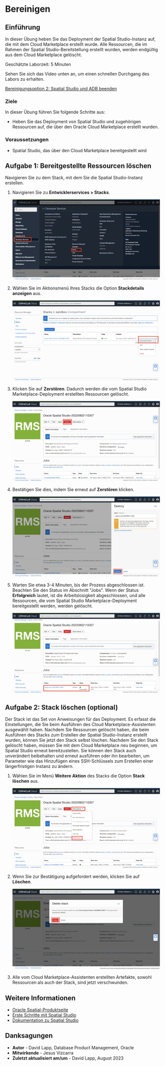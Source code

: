 # Bereinigen

## Einführung

In dieser Übung heben Sie das Deployment der Spatial Studio-Instanz auf, die mit dem Cloud Marketplace erstellt wurde. Alle Ressourcen, die im Rahmen der Spatial Studio-Bereitstellung erstellt wurden, werden endgültig aus dem Cloud Marketplace gelöscht.

Geschätzte Laborzeit: 5 Minuten

Sehen Sie sich das Video unten an, um einen schnellen Durchgang des Labors zu erhalten.

[Bereinigungsoption 2: Spatial Studio und ADB beenden](videohub:1_1jnminp7)

### Ziele

In dieser Übung führen Sie folgende Schritte aus:

*   Heben Sie das Deployment von Spatial Studio und zugehörigen Ressourcen auf, die über den Oracle Cloud Marketplace erstellt wurden.

### Voraussetzungen

*   Spatial Studio, das über den Cloud Marketplace bereitgestellt wird

## Aufgabe 1: Bereitgestellte Ressourcen löschen

Navigieren Sie zu dem Stack, mit dem Sie die Spatial Studio-Instanz erstellen.

1.  Navigieren Sie zu **Entwicklerservices > Stacks**.
    
    ![Navigieren Sie zu Stacks in der OCI-Konsole](images/teardown-01.png)
    
2.  Wählen Sie im Aktionsmenü Ihres Stacks die Option **Stackdetails anzeigen** aus.
    
    ![Stackdetails anzeigen](images/teardown-02.png)
    
3.  Klicken Sie auf **Zerstören**. Dadurch werden die vom Spatial Studio Marketplace-Deployment erstellten Ressourcen gelöscht.
    
    ![Stack zerstören](images/teardown-03.png)
    
4.  Bestätigen Sie dies, indem Sie erneut auf **Zerstören** klicken.
    
    ![Löschen des Stacks bestätigen](images/teardown-04.png)
    
5.  Warten Sie etwa 3-4 Minuten, bis der Prozess abgeschlossen ist. Beachten Sie den Status im Abschnitt "Jobs". Wenn der Status **Erfolgreich** lautet, ist die Arbeitslosigkeit abgeschlossen, und alle Ressourcen, die vom Spatial Studio Marketplace-Deployment bereitgestellt werden, werden gelöscht.
    
    ![Löschjob prüfen](images/teardown-05.png)
    

## Aufgabe 2: Stack löschen (optional)

Der Stack ist das Set von Anweisungen für das Deployment. Es erfasst die Einstellungen, die Sie beim Ausführen des Cloud Marketplace-Assistenten ausgewählt haben. Nachdem Sie Ressourcen gelöscht haben, die beim Ausführen des Stacks zum Erstellen der Spatial Studio-Instanz erstellt wurden, können Sie jetzt den Stack selbst löschen. Nachdem Sie den Stack gelöscht haben, müssen Sie mit dem Cloud Marketplace neu beginnen, um Spatial Studio erneut bereitzustellen. Sie können den Stack auch unverändert beibehalten und erneut ausführen oder ihn bearbeiten, um Parameter wie das Hinzufügen eines SSH-Schlüssels zum Erstellen einer längerfristigen Instanz zu ändern.

1.  Wählen Sie im Menü **Weitere Aktion** des Stacks die Option **Stack löschen** aus.
    
    !["Stack löschen" auswählen](images/teardown-06.png)
    
2.  Wenn Sie zur Bestätigung aufgefordert werden, klicken Sie auf **Löschen**.
    
    ![Löschen von Stack bestätigen](images/teardown-07.png)
    
3.  Alle vom Cloud Marketplace-Assistenten erstellten Artefakte, sowohl Ressourcen als auch der Stack, sind jetzt verschwunden.
    

## Weitere Informationen

*   [Oracle Spatial-Produktseite](https://www.oracle.com/database/spatial)
*   [Erste Schritte mit Spatial Studio](https://www.oracle.com/database/technologies/spatial-studio/get-started.html)
*   [Dokumentation zu Spatial Studio](https://docs.oracle.com/en/database/oracle/spatial-studio)

## Danksagungen

*   **Autor** - David Lapp, Database Product Management, Oracle
*   **Mitwirkende** - Jesus Vizcarra
*   **Zuletzt aktualisiert am/um** - David Lapp, August 2023
